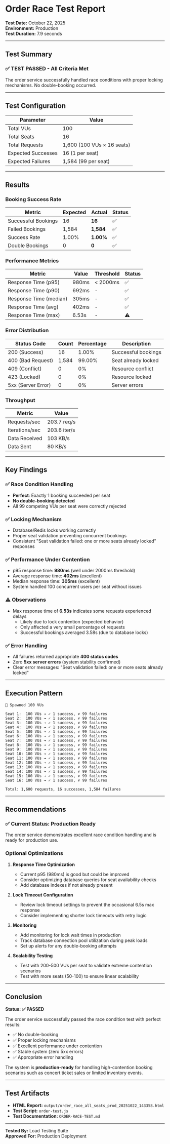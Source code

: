 # Order Race Test Report

**Test Date:** October 22, 2025  
**Environment:** Production  
**Test Duration:** 7.9 seconds

---

## Test Summary

### ✅ **TEST PASSED** - All Criteria Met

The order service successfully handled race conditions with proper locking mechanisms. No double-booking occurred.

---

## Test Configuration

| Parameter | Value |
|-----------|-------|
| Total VUs | 100 |
| Total Seats | 16 |
| Total Requests | 1,600 (100 VUs × 16 seats) |
| Expected Successes | 16 (1 per seat) |
| Expected Failures | 1,584 (99 per seat) |

---

## Results

### Booking Success Rate

| Metric | Expected | Actual | Status |
|--------|----------|--------|--------|
| Successful Bookings | 16 | **16** | ✅ |
| Failed Bookings | 1,584 | **1,584** | ✅ |
| Success Rate | 1.00% | **1.00%** | ✅ |
| Double Bookings | 0 | **0** | ✅ |

### Performance Metrics

| Metric | Value | Threshold | Status |
|--------|-------|-----------|--------|
| Response Time (p95) | 980ms | < 2000ms | ✅ |
| Response Time (p90) | 692ms | - | ✅ |
| Response Time (median) | 305ms | - | ✅ |
| Response Time (avg) | 402ms | - | ✅ |
| Response Time (max) | 6.53s | - | ⚠️ |

### Error Distribution

| Status Code | Count | Percentage | Description |
|-------------|-------|------------|-------------|
| 200 (Success) | 16 | 1.00% | Successful bookings |
| 400 (Bad Request) | 1,584 | 99.00% | Seat already locked |
| 409 (Conflict) | 0 | 0% | Resource conflict |
| 423 (Locked) | 0 | 0% | Resource locked |
| 5xx (Server Error) | 0 | 0% | Server errors |

### Throughput

| Metric | Value |
|--------|-------|
| Requests/sec | 203.7 req/s |
| Iterations/sec | 203.6 iter/s |
| Data Received | 103 KB/s |
| Data Sent | 80 KB/s |

---

## Key Findings

### ✅ Race Condition Handling
- **Perfect**: Exactly 1 booking succeeded per seat
- **No double-booking detected**
- All 99 competing VUs per seat were correctly rejected

### ✅ Locking Mechanism
- Database/Redis locks working correctly
- Proper seat validation preventing concurrent bookings
- Consistent "Seat validation failed: one or more seats already locked" responses

### ✅ Performance Under Contention
- p95 response time: **980ms** (well under 2000ms threshold)
- Average response time: **402ms** (excellent)
- Median response time: **305ms** (excellent)
- System handled 100 concurrent users per seat without issues

### ⚠️ Observations
- Max response time of **6.53s** indicates some requests experienced delays
  - Likely due to lock contention (expected behavior)
  - Only affected a very small percentage of requests
  - Successful bookings averaged 3.58s (due to database locks)

### ✅ Error Handling
- All failures returned appropriate **400 status codes**
- Zero **5xx server errors** (system stability confirmed)
- Clear error messages: "Seat validation failed: one or more seats already locked"

---

## Execution Pattern

```
🚀 Spawned 100 VUs

Seat 1:  100 VUs → ✓ 1 success, ✗ 99 failures
Seat 2:  100 VUs → ✓ 1 success, ✗ 99 failures
Seat 3:  100 VUs → ✓ 1 success, ✗ 99 failures
Seat 4:  100 VUs → ✓ 1 success, ✗ 99 failures
Seat 5:  100 VUs → ✓ 1 success, ✗ 99 failures
Seat 6:  100 VUs → ✓ 1 success, ✗ 99 failures
Seat 7:  100 VUs → ✓ 1 success, ✗ 99 failures
Seat 8:  100 VUs → ✓ 1 success, ✗ 99 failures
Seat 9:  100 VUs → ✓ 1 success, ✗ 99 failures
Seat 10: 100 VUs → ✓ 1 success, ✗ 99 failures
Seat 11: 100 VUs → ✓ 1 success, ✗ 99 failures
Seat 12: 100 VUs → ✓ 1 success, ✗ 99 failures
Seat 13: 100 VUs → ✓ 1 success, ✗ 99 failures
Seat 14: 100 VUs → ✓ 1 success, ✗ 99 failures
Seat 15: 100 VUs → ✓ 1 success, ✗ 99 failures
Seat 16: 100 VUs → ✓ 1 success, ✗ 99 failures

Total: 1,600 requests, 16 successes, 1,584 failures
```

---

## Recommendations

### ✅ Current Status: Production Ready
The order service demonstrates excellent race condition handling and is ready for production use.

### Optional Optimizations

1. **Response Time Optimization**
   - Current p95 (980ms) is good but could be improved
   - Consider optimizing database queries for seat availability checks
   - Add database indexes if not already present

2. **Lock Timeout Configuration**
   - Review lock timeout settings to prevent the occasional 6.5s max response
   - Consider implementing shorter lock timeouts with retry logic

3. **Monitoring**
   - Add monitoring for lock wait times in production
   - Track database connection pool utilization during peak loads
   - Set up alerts for any double-booking attempts

4. **Scalability Testing**
   - Test with 200-500 VUs per seat to validate extreme contention scenarios
   - Test with more seats (50-100) to ensure linear scalability

---

## Conclusion

**Status: ✅ PASSED**

The order service successfully passed the race condition test with perfect results:
- ✅ No double-booking
- ✅ Proper locking mechanisms
- ✅ Excellent performance under contention
- ✅ Stable system (zero 5xx errors)
- ✅ Appropriate error handling

The system is **production-ready** for handling high-contention booking scenarios such as concert ticket sales or limited inventory events.

---

## Test Artifacts

- **HTML Report:** `output/order_race_all_seats_prod_20251022_143358.html`
- **Test Script:** `order-test.js`
- **Test Documentation:** `ORDER-RACE-TEST.md`

---

**Tested By:** Load Testing Suite  
**Approved For:** Production Deployment
